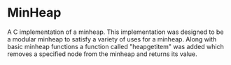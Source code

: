# MinHeap
A C implementation of a minheap. This implementation was designed to be a modular minheap to satisfy a variety of uses for a minheap. Along with basic minheap functions a function called "heapgetitem" was added which removes a specified node from the minheap and returns its value.
